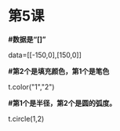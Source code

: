 # 第5课

**#数据是“[]”**

data=[[-150,0],[150,0]]

**#第2个是填充颜色，第1个是笔色**

t.color("1","2")

**#第1个是半径，第2个是圆的弧度。**

t.circle(1,2)